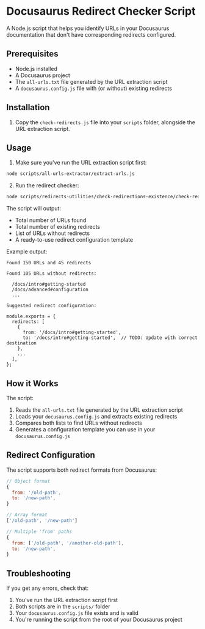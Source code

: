 # Docusaurus Redirect Checker Script

A Node.js script that helps you identify URLs in your Docusaurus documentation that don't have corresponding redirects configured.

## Prerequisites

- Node.js installed
- A Docusaurus project
- The `all-urls.txt` file generated by the URL extraction script
- A `docusaurus.config.js` file with (or without) existing redirects

## Installation

1. Copy the `check-redirects.js` file into your `scripts` folder, alongside the URL extraction script.

## Usage

1. Make sure you've run the URL extraction script first:
```bash
node scripts/all-urls-extractor/extract-urls.js
```

2. Run the redirect checker:
```bash
node scripts/redirects-utilities/check-redirections-existence/check-redirects.js
```

The script will output:
- Total number of URLs found
- Total number of existing redirects
- List of URLs without redirects
- A ready-to-use redirect configuration template

Example output:
```
Found 150 URLs and 45 redirects

Found 105 URLs without redirects:

  /docs/intro#getting-started
  /docs/advanced#configuration
  ...

Suggested redirect configuration:

module.exports = {
  redirects: [
    {
      from: '/docs/intro#getting-started',
      to: '/docs/intro#getting-started',  // TODO: Update with correct destination
    },
    ...
  ],
};
```

## How it Works

The script:
1. Reads the `all-urls.txt` file generated by the URL extraction script
2. Loads your `docusaurus.config.js` and extracts existing redirects
3. Compares both lists to find URLs without redirects
4. Generates a configuration template you can use in your `docusaurus.config.js`

## Redirect Configuration

The script supports both redirect formats from Docusaurus:

```js
// Object format
{
  from: '/old-path',
  to: '/new-path',
}

// Array format
['/old-path', '/new-path']

// Multiple 'from' paths
{
  from: ['/old-path', '/another-old-path'],
  to: '/new-path',
}
```

## Troubleshooting

If you get any errors, check that:
1. You've run the URL extraction script first
2. Both scripts are in the `scripts/` folder
3. Your `docusaurus.config.js` file exists and is valid
4. You're running the script from the root of your Docusaurus project